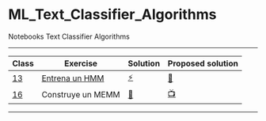 # ML_Text_Classifier_Algorithms
Notebooks Text Classifier Algorithms

---
|Class|Exercise|Solution|Proposed solution|
|---|---|---|---|
|[13](https://platzi.com/clases/1949-clasificacion-texto/31003-entrenamiento-directo-de-hmm-con-nltk/)|[Entrena un HMM](https://github.com/DLesmes/ML_Text_Classifier_Algorithms/blob/main/Lectures/%5BLectura_11_12_13%5DHMM_Viterbi.ipynb)|[:zap:](https://github.com/DLesmes/ML_Text_Classifier_Algorithms/blob/main/Exercises/%5BLectura_11_12_13%5DHMM_Viterbi.ipynb)|[:dog:](https://github.com/DLesmes/ML_Text_Classifier_Algorithms/blob/main/Lectures/%5BLectura_13%5DSoluciones_Ejercicios.ipynb)|
|[16](https://platzi.com/clases/1949-clasificacion-texto/31006-reto-construye-un-memm-en-python/)|Construye un MEMM|[:crystal_ball:](https://nbviewer.jupyter.org/github/DLesmes/ML_Text_Classifier_Algorithms/blob/main/%5BLectura_16%5DSoluci%C3%B3n_Reto.ipynb)|[:tv:](https://nbviewer.jupyter.org/github/DLesmes/ML_Text_Classifier_Algorithms/blob/main/Lectures/%5BLectura_16%5DSoluci%C3%B3n_Reto.ipynb)|
---

